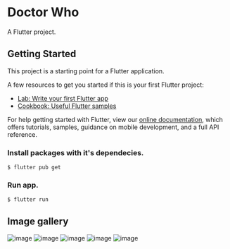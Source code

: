 # Doctor Who

A Flutter project.

## Getting Started

This project is a starting point for a Flutter application.

A few resources to get you started if this is your first Flutter project:

- [Lab: Write your first Flutter app](https://flutter.dev/docs/get-started/codelab)
- [Cookbook: Useful Flutter samples](https://flutter.dev/docs/cookbook)

For help getting started with Flutter, view our
[online documentation](https://flutter.dev/docs), which offers tutorials,
samples, guidance on mobile development, and a full API reference.

### Install packages with it's dependecies.

```
$ flutter pub get
```

### Run app.
```
$ flutter run
```

## Image gallery
![image](./gallery/Screenshot_1652648817.png)
![image](./gallery/Screenshot_1652648862.png)
![image](./gallery/Screenshot_1652648878.png)
![image](./gallery/Screenshot_1653309527.png)
![image](./gallery/Screenshot_1653309544.png)